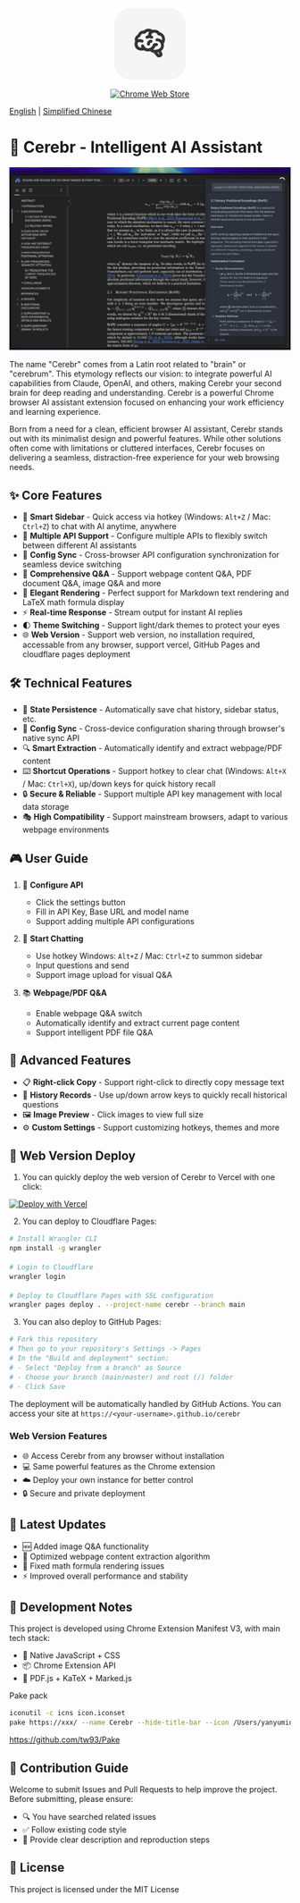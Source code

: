<p align="center">
<img src="./icons/icon128.png">
</p>

<p align="center">
<a href="https://chromewebstore.google.com/detail/cerebr/kjojanemcpiamhohkcpcddpkbnciojkj">
    <img src="https://img.shields.io/chrome-web-store/v/kjojanemcpiamhohkcpcddpkbnciojkj?color=blue&label=Chrome%20Store&logo=google-chrome&logoColor=white" alt="Chrome Web Store">
</a>
</p>

[English](./README.md) | [Simplified Chinese](./README_CN.md)

# 🧠 Cerebr - Intelligent AI Assistant

![screenshot](./statics/image.png)

The name "Cerebr" comes from a Latin root related to "brain" or "cerebrum". This etymology reflects our vision: to integrate powerful AI capabilities from Claude, OpenAI, and others, making Cerebr your second brain for deep reading and understanding. Cerebr is a powerful Chrome browser AI assistant extension focused on enhancing your work efficiency and learning experience.

Born from a need for a clean, efficient browser AI assistant, Cerebr stands out with its minimalist design and powerful features. While other solutions often come with limitations or cluttered interfaces, Cerebr focuses on delivering a seamless, distraction-free experience for your web browsing needs.

## ✨ Core Features

- 🎯 **Smart Sidebar** - Quick access via hotkey (Windows: `Alt+Z` / Mac: `Ctrl+Z`) to chat with AI anytime, anywhere
- 🔄 **Multiple API Support** - Configure multiple APIs to flexibly switch between different AI assistants
- 🔁 **Config Sync** - Cross-browser API configuration synchronization for seamless device switching
- 📝 **Comprehensive Q&A** - Support webpage content Q&A, PDF document Q&A, image Q&A and more
- 🎨 **Elegant Rendering** - Perfect support for Markdown text rendering and LaTeX math formula display
- ⚡ **Real-time Response** - Stream output for instant AI replies
- 🌓 **Theme Switching** - Support light/dark themes to protect your eyes
- 🌐 **Web Version** - Support web version, no installation required, accessable from any browser, support vercel, GitHub Pages and cloudflare pages deployment

## 🛠️ Technical Features

- 💾 **State Persistence** - Automatically save chat history, sidebar status, etc.
- 🔄 **Config Sync** - Cross-device configuration sharing through browser's native sync API
- 🔍 **Smart Extraction** - Automatically identify and extract webpage/PDF content
- ⌨️ **Shortcut Operations** - Support hotkey to clear chat (Windows: `Alt+X` / Mac: `Ctrl+X`), up/down keys for quick history recall
- 🔒 **Secure & Reliable** - Support multiple API key management with local data storage
- 🎭 **High Compatibility** - Support mainstream browsers, adapt to various webpage environments

## 🎮 User Guide

1. 🔑 **Configure API**
   - Click the settings button
   - Fill in API Key, Base URL and model name
   - Support adding multiple API configurations

2. 💬 **Start Chatting**
   - Use hotkey Windows: `Alt+Z` / Mac: `Ctrl+Z` to summon sidebar
   - Input questions and send
   - Support image upload for visual Q&A

3. 📚 **Webpage/PDF Q&A**
   - Enable webpage Q&A switch
   - Automatically identify and extract current page content
   - Support intelligent PDF file Q&A

## 🔧 Advanced Features

- 📋 **Right-click Copy** - Support right-click to directly copy message text
- 🔄 **History Records** - Use up/down arrow keys to quickly recall historical questions
- 🖼️ **Image Preview** - Click images to view full size
- ⚙️ **Custom Settings** - Support customizing hotkeys, themes and more

## 🚀 Web Version Deploy

1. You can quickly deploy the web version of Cerebr to Vercel with one click:

[![Deploy with Vercel](https://vercel.com/button)](https://vercel.com/new/clone?repository-url=https%3A%2F%2Fgithub.com%2Fyym68686%2Fcerebr)

2. You can deploy to Cloudflare Pages:

```bash
# Install Wrangler CLI
npm install -g wrangler

# Login to Cloudflare
wrangler login

# Deploy to Cloudflare Pages with SSL configuration
wrangler pages deploy . --project-name cerebr --branch main
```

3. You can also deploy to GitHub Pages:

```bash
# Fork this repository
# Then go to your repository's Settings -> Pages
# In the "Build and deployment" section:
# - Select "Deploy from a branch" as Source
# - Choose your branch (main/master) and root (/) folder
# - Click Save
```

The deployment will be automatically handled by GitHub Actions. You can access your site at `https://<your-username>.github.io/cerebr`

### Web Version Features
- 🌐 Access Cerebr from any browser without installation
- 💻 Same powerful features as the Chrome extension
- ☁️ Deploy your own instance for better control
- 🔒 Secure and private deployment

## 🚀 Latest Updates

- 🆕 Added image Q&A functionality
- 🔄 Optimized webpage content extraction algorithm
- 🐛 Fixed math formula rendering issues
- ⚡ Improved overall performance and stability

## 📝 Development Notes

This project is developed using Chrome Extension Manifest V3, with main tech stack:

- 🎨 Native JavaScript + CSS
- 📦 Chrome Extension API
- 🔧 PDF.js + KaTeX + Marked.js

Pake pack

```bash
iconutil -c icns icon.iconset
pake https://xxx/ --name Cerebr --hide-title-bar --icon /Users/yanyuming/Downloads/icon.icns
```

https://github.com/tw93/Pake

## 🤝 Contribution Guide

Welcome to submit Issues and Pull Requests to help improve the project. Before submitting, please ensure:

- 🔍 You have searched related issues
- ✅ Follow existing code style
- 📝 Provide clear description and reproduction steps

## 📄 License

This project is licensed under the MIT License
